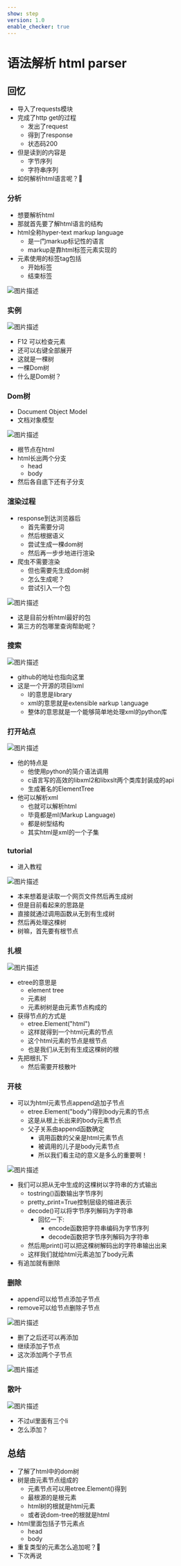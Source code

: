 ```yaml
---
show: step
version: 1.0
enable_checker: true
---
```


# 语法解析 html parser
## 回忆
- 导入了requests模块
- 完成了http get的过程
	- 发出了request
	- 得到了response
	- 状态码200
- 但是读到的内容是
	- 字节序列
	- 字符串序列
- 如何解析html语言呢？🤔

### 分析
- 想要解析html
- 那就首先要了解html语言的结构
- html全称hyper-text markup language
	- 是一门markup标记性的语言
	- markup是靠html标签元素实现的
- 元素使用的标签tag包括
	- 开始标签
	- 结束标签

![图片描述](https://doc.shiyanlou.com/courses/uid1190679-20210901-1630451887662)

### 实例

![图片描述](https://doc.shiyanlou.com/courses/uid1190679-20210901-1630452159874)

- F12 可以检查元素
- 还可以右键全部展开
- 这就是一棵树
- 一棵Dom树
- 什么是Dom树？

### Dom树

- Document Object Model
- 文档对象模型

![图片描述](https://doc.shiyanlou.com/courses/uid1190679-20210901-1630453123602)

- 根节点在html
- html长出两个分支
	- head
	- body
- 然后各自底下还有子分支

### 渲染过程

- response到达浏览器后
	- 首先需要分词
	- 然后根据语义
	- 尝试生成一棵dom树
	- 然后再一步步地进行渲染
- 爬虫不需要渲染
	- 但也需要先生成dom树
	- 怎么生成呢？
	- 尝试引入一个包

![图片描述](https://doc.shiyanlou.com/courses/uid1190679-20210901-1630453359293)

- 这是目前分析html最好的包
- 第三方的包哪里查询帮助呢？

### 搜索

![图片描述](https://doc.shiyanlou.com/courses/uid1190679-20210901-1630453447141)

- github的地址也指向这里
- 这是一个开源的项目lxml
	- l的意思是library
	- xml的意思就是e`x`tensible `m`arkup `l`anguage
	- 整体的意思就是一个能够简单地处理xml的python库


### 打开站点
![图片描述](https://doc.shiyanlou.com/courses/uid1190679-20210901-1630453454445)


- 他的特点是
	- 他使用python的简介语法调用
	- c语言写的高效的libxml2和libxslt两个类库封装成的api
	- 生成著名的ElementTree
- 他可以解析xml
	- 也就可以解析html
	- 毕竟都是ml(Markup Language)
	- 都是树型结构
	- 其实html是xml的一个子集

### tutorial
- 进入教程

![图片描述](https://doc.shiyanlou.com/courses/uid1190679-20210901-1630453747733)

- 本来想着是读取一个网页文件然后再生成树
- 但是目前看起来的思路是
- 直接就通过调用函数从无到有生成树
- 然后再处理这棵树
- 树嘛，首先要有根节点


### 扎根

![图片描述](https://doc.shiyanlou.com/courses/uid1190679-20210901-1630456778232)

- etree的意思是
	- element tree
	- 元素树
	- 元素树树是由元素节点构成的
- 获得节点的方式是
	- etree.Element("html")
	- 这样就得到一个html元素的节点
	- 这个html元素的节点是根节点
	- 也是我们从无到有生成这棵树的根
- 先把根扎下
	- 然后需要开枝散叶

### 开枝

- 可以为html元素节点append追加子节点
	- etree.Element("body")得到body元素的节点
	- 这是从根上长出来的body元素节点
	- 父子关系由append函数确定
		- 调用函数的父亲是html元素节点
		- 被调用的儿子是body元素节点
		- 所以我们看主动的意义是多么的重要啊！

![图片描述](https://doc.shiyanlou.com/courses/uid1190679-20210901-1630456946548)

- 我们可以把从无中生成的这棵树以字符串的方式输出
	- tostring()函数输出字节序列
	- pretty_print=True控制层级的缩进表示
	- decode()可以将字节序列解码为字符串
		- 回忆一下:
			- encode函数把字符串编码为字节序列
			- decode函数把字节序列解码为字符串
	- 然后用print()可以把这棵树解码出的字符串输出出来
	- 这样我们就给html元素追加了body元素
- 有追加就有删除

### 删除
- append可以给节点添加子节点
- remove可以给节点删除子节点

![图片描述](https://doc.shiyanlou.com/courses/uid1190679-20210901-1630457022345)

- 删了之后还可以再添加
- 继续添加子节点
- 这次添加两个子节点

![图片描述](https://doc.shiyanlou.com/courses/uid1190679-20210901-1630457459382)

### 散叶

![图片描述](https://doc.shiyanlou.com/courses/uid1190679-20210901-1630457584140)

- 不过ul里面有三个li
- 怎么添加？

## 总结

- 了解了html中的dom树
- 树是由元素节点组成的
	- 元素节点可以用etree.Element()得到
	- 最根源的是根元素
	- html树的根就是html元素
	- 或者说dom-tree的根就是html
- html里面包括子节元素点
	- head
	- body
- 重复类型的元素怎么追加呢？🤔
- 下次再说
